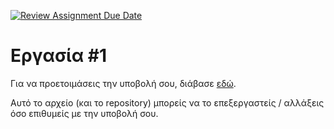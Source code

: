 [![Review Assignment Due Date](https://classroom.github.com/assets/deadline-readme-button-24ddc0f5d75046c5622901739e7c5dd533143b0c8e959d652212380cedb1ea36.svg)](https://classroom.github.com/a/yAIvSiOZ)
# Εργασία #1

Για να προετοιμάσεις την υποβολή σου, διάβασε [εδώ](https://progintro.github.io/resources/hw1.pdf).

Αυτό το αρχείο (και το repository) μπορείς να το επεξεργαστείς / αλλάξεις όσο επιθυμείς με την υποβολή σου.
